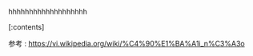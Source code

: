

hhhhhhhhhhhhhhhhhhh
    
[:contents]

参考 : https://vi.wikipedia.org/wiki/%C4%90%E1%BA%A1i_n%C3%A3o



    